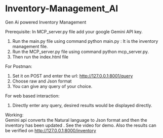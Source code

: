 # Inventory-Management_AI
Gen Ai powered Inventory Management

Prerequisite: In MCP_server.py file add your google Gemini API key.

1) Run the main.py file using command python main.py : It is the inventory management file. 
2) Run the MCP_server.py file using command  python mcp_server.py.
3) Then run the index.html file

For Postman:
1)	Set it on POST and enter the url: http://127.0.0.1:8001/query 
2)	Choose raw and Json format 
3)	You can give any query of your choice. 


For web based interaction:
1) Directly enter any query, desired results would be displayed directly.

Working:  
Gemini api converts the Natural language to Json format and then the inventory has been updated .
See the video for demo.
Also the results can be verified on http://127.0.0.1:8000/inventory 


